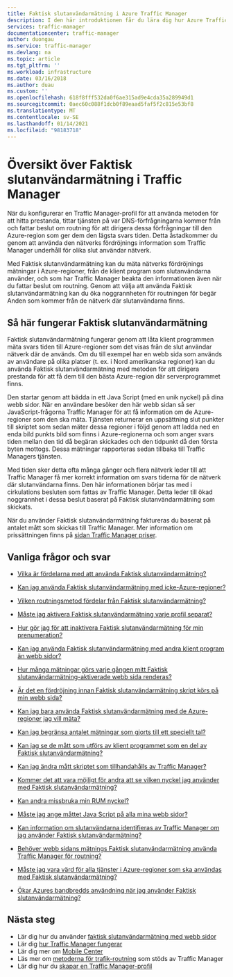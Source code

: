 ```yaml
---
title: Faktisk slutanvändarmätning i Azure Traffic Manager
description: I den här introduktionen får du lära dig hur Azure Traffic Manager Faktisk slutanvändarmätning fungerar.
services: traffic-manager
documentationcenter: traffic-manager
author: duongau
ms.service: traffic-manager
ms.devlang: na
ms.topic: article
ms.tgt_pltfrm: ''
ms.workload: infrastructure
ms.date: 03/16/2018
ms.author: duau
ms.custom: ''
ms.openlocfilehash: 618f8fff532da0f6ae315ad9e4cda35a289949d1
ms.sourcegitcommit: 0aec60c088f1dcb0f89eaad5faf5f2c815e53bf8
ms.translationtype: MT
ms.contentlocale: sv-SE
ms.lasthandoff: 01/14/2021
ms.locfileid: "98183718"
---
```

# <a name="traffic-manager-real-user-measurements-overview"></a>Översikt över Faktisk slutanvändarmätning i Traffic Manager

När du konfigurerar en Traffic Manager-profil för att använda metoden för att hitta prestanda, tittar tjänsten på var DNS-förfrågningarna kommer från och fattar beslut om routning för att dirigera dessa förfrågningar till den Azure-region som ger dem den lägsta svars tiden. Detta åstadkommer du genom att använda den nätverks fördröjnings information som Traffic Manager underhåll för olika slut användar nätverk.

Med Faktisk slutanvändarmätning kan du mäta nätverks fördröjnings mätningar i Azure-regioner, från de klient program som slutanvändarna använder, och som har Traffic Manager beakta den informationen även när du fattar beslut om routning. Genom att välja att använda Faktisk slutanvändarmätning kan du öka noggrannheten för routningen för begär Anden som kommer från de nätverk där slutanvändarna finns. 

## <a name="how-real-user-measurements-work"></a>Så här fungerar Faktisk slutanvändarmätning

Faktisk slutanvändarmätning fungerar genom att låta klient programmen mäta svars tiden till Azure-regioner som det visas från de slut användar nätverk där de används. Om du till exempel har en webb sida som används av användare på olika platser (t. ex. i Nord amerikanska regioner) kan du använda Faktisk slutanvändarmätning med metoden för att dirigera prestanda för att få dem till den bästa Azure-region där serverprogrammet finns.

Den startar genom att bädda in ett Java Script (med en unik nyckel) på dina webb sidor. När en användare besöker den här webb sidan så ser JavaScript-frågorna Traffic Manager för att få information om de Azure-regioner som den ska mäta. Tjänsten returnerar en uppsättning slut punkter till skriptet som sedan mäter dessa regioner i följd genom att ladda ned en enda bild punkts bild som finns i Azure-regionerna och som anger svars tiden mellan den tid då begäran skickades och den tidpunkt då den första byten mottogs. Dessa mätningar rapporteras sedan tillbaka till Traffic Managers tjänsten.

Med tiden sker detta ofta många gånger och flera nätverk leder till att Traffic Manager få mer korrekt information om svars tiderna för de nätverk där slutanvändarna finns. Den här informationen börjar tas med i cirkulations besluten som fattas av Traffic Manager. Detta leder till ökad noggrannhet i dessa beslut baserat på Faktisk slutanvändarmätning som skickats.

När du använder Faktisk slutanvändarmätning faktureras du baserat på antalet mått som skickas till Traffic Manager. Mer information om prissättningen finns på [sidan Traffic Manager priser](https://azure.microsoft.com/pricing/details/traffic-manager/).

## <a name="faqs"></a>Vanliga frågor och svar

* [Vilka är fördelarna med att använda Faktisk slutanvändarmätning?](./traffic-manager-faqs.md#what-are-the-benefits-of-using-real-user-measurements)

* [Kan jag använda Faktisk slutanvändarmätning med icke-Azure-regioner?](./traffic-manager-faqs.md#can-i-use-real-user-measurements-with-non-azure-regions)

* [Vilken routningsmetod fördelar från Faktisk slutanvändarmätning?](./traffic-manager-faqs.md#which-routing-method-benefits-from-real-user-measurements)

* [Måste jag aktivera Faktisk slutanvändarmätning varje profil separat?](./traffic-manager-faqs.md#do-i-need-to-enable-real-user-measurements-each-profile-separately)

* [Hur gör jag för att inaktivera Faktisk slutanvändarmätning för min prenumeration?](./traffic-manager-faqs.md#how-do-i-turn-off-real-user-measurements-for-my-subscription)

* [Kan jag använda Faktisk slutanvändarmätning med andra klient program än webb sidor?](./traffic-manager-faqs.md#can-i-use-real-user-measurements-with-client-applications-other-than-web-pages)

* [Hur många mätningar görs varje gången mitt Faktisk slutanvändarmätning-aktiverade webb sida renderas?](./traffic-manager-faqs.md#how-many-measurements-are-made-each-time-my-real-user-measurements-enabled-web-page-is-rendered)

* [Är det en fördröjning innan Faktisk slutanvändarmätning skript körs på min webb sida?](./traffic-manager-faqs.md#is-there-a-delay-before-real-user-measurements-script-runs-in-my-webpage)

* [Kan jag bara använda Faktisk slutanvändarmätning med de Azure-regioner jag vill mäta?](./traffic-manager-faqs.md#can-i-use-real-user-measurements-with-only-the-azure-regions-i-want-to-measure)

* [Kan jag begränsa antalet mätningar som gjorts till ett speciellt tal?](./traffic-manager-faqs.md#can-i-limit-the-number-of-measurements-made-to-a-specific-number)

* [Kan jag se de mått som utförs av klient programmet som en del av Faktisk slutanvändarmätning?](./traffic-manager-faqs.md#can-i-see-the-measurements-taken-by-my-client-application-as-part-of-real-user-measurements)

* [Kan jag ändra mått skriptet som tillhandahålls av Traffic Manager?](./traffic-manager-faqs.md#can-i-modify-the-measurement-script-provided-by-traffic-manager)

* [Kommer det att vara möjligt för andra att se vilken nyckel jag använder med Faktisk slutanvändarmätning?](./traffic-manager-faqs.md#will-it-be-possible-for-others-to-see-the-key-i-use-with-real-user-measurements)

* [Kan andra missbruka min RUM nyckel?](./traffic-manager-faqs.md#can-others-abuse-my-rum-key)

* [Måste jag ange måttet Java Script på alla mina webb sidor?](./traffic-manager-faqs.md#do-i-need-to-put-the-measurement-javascript-in-all-my-web-pages)

* [Kan information om slutanvändarna identifieras av Traffic Manager om jag använder Faktisk slutanvändarmätning?](./traffic-manager-faqs.md#can-information-about-my-end-users-be-identified-by-traffic-manager-if-i-use-real-user-measurements)

* [Behöver webb sidans mätnings Faktisk slutanvändarmätning använda Traffic Manager för routning?](./traffic-manager-faqs.md#does-the-webpage-measuring-real-user-measurements-need-to-be-using-traffic-manager-for-routing)

* [Måste jag vara värd för alla tjänster i Azure-regioner som ska användas med Faktisk slutanvändarmätning?](./traffic-manager-faqs.md#do-i-need-to-host-any-service-on-azure-regions-to-use-with-real-user-measurements)

* [Ökar Azures bandbredds användning när jag använder Faktisk slutanvändarmätning?](./traffic-manager-faqs.md#will-my-azure-bandwidth-usage-increase-when-i-use-real-user-measurements)

## <a name="next-steps"></a>Nästa steg
- Lär dig hur du använder [faktisk slutanvändarmätning med webb sidor](traffic-manager-create-rum-web-pages.md)
- Lär dig [hur Traffic Manager fungerar](traffic-manager-overview.md)
- Lär dig mer om [Mobile Center](/mobile-center/)
- Läs mer om [metoderna för trafik-routning](traffic-manager-routing-methods.md) som stöds av Traffic Manager
- Lär dig hur du [skapar en Traffic Manager-profil](./quickstart-create-traffic-manager-profile.md)